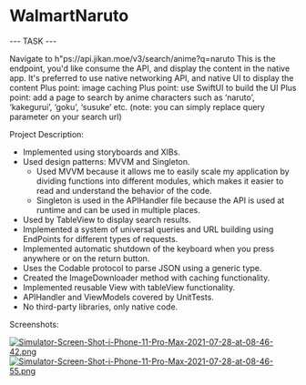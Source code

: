 # WalmartNaruto

--- TASK ---

Navigate to h"ps://api.jikan.moe/v3/search/anime?q=naruto
This is the endpoint, you'd like consume the API, and display the content in the native app.
It's preferred to use native networking API, and native UI to display the content
Plus point: image caching
Plus point: use SwiftUI to build the UI
Plus point: add a page to search by anime characters such as ‘naruto’, ‘kakegurui’, ‘goku’, ‘susuke’ etc. (note: you can simply replace query parameter on your search url)

Project Description:

- Implemented using storyboards and XIBs.
- Used design patterns: MVVM and Singleton.
   - Used MVVM because it allows me to easily scale my application by dividing functions into different modules, which makes it easier to read and understand the     behavior of the code.
   - Singleton is used in the APIHandler file because the API is used at runtime and can be used in multiple places.
- Used by TableView to display search results.
- Implemented a system of universal queries and URL building using EndPoints for different types of requests.
- Implemented automatic shutdown of the keyboard when you press anywhere or on the return button.
- Uses the Codable protocol to parse JSON using a generic type.
- Created the ImageDownloader method with caching functionality.
- Implemented reusable View with tableView functionality.
- APIHandler and ViewModels covered by UnitTests.
- No third-party libraries, only native code.

Screenshots:

[![Simulator-Screen-Shot-i-Phone-11-Pro-Max-2021-07-28-at-08-46-42.png](https://i.postimg.cc/CMZDPFmJ/Simulator-Screen-Shot-i-Phone-11-Pro-Max-2021-07-28-at-08-46-42.png)](https://postimg.cc/YjHhjwcm)
[![Simulator-Screen-Shot-i-Phone-11-Pro-Max-2021-07-28-at-08-46-55.png](https://i.postimg.cc/h4HmNHYn/Simulator-Screen-Shot-i-Phone-11-Pro-Max-2021-07-28-at-08-46-55.png)](https://postimg.cc/kDvDbh9Y)
